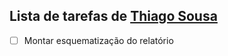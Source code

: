 ## Lista de tarefas de [Thiago Sousa](https://github.com/thiagosousa81/)

- [ ] Montar esquematização do relatório
